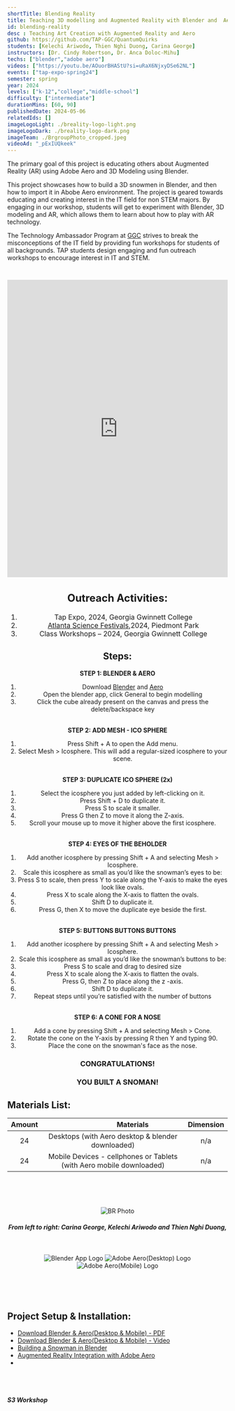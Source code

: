 ```yaml
---
shortTitle: Blending Reality
title: Teaching 3D modelling and Augmented Reality with Blender and  Aero
id: blending-reality
desc : Teaching Art Creation with Augmented Reality and Aero
github: https://github.com/TAP-GGC/QuantumQuirks
students: [Kelechi Ariwodo, Thien Nghi Duong, Carina George]
instructors: [Dr. Cindy Robertson, Dr. Anca Doloc-Mihu] 
techs: ["blender","adobe aero"]
videos: ["https://youtu.be/AOuorBHAStU?si=uRaX6NjxyDSe62NL"]
events: ["tap-expo-spring24"]
semester: spring
year: 2024
levels: ["k-12","college","middle-school"] 
difficulty: ["intermediate"] 
durationMins: [60, 90]
publishedDate: 2024-05-06
relatedIds: []
imageLogoLight: ./breality-logo-light.png
imageLogoDark: ./breality-logo-dark.png
imageTeam: ./BrgroupPhoto_cropped.jpeg
videoAd: "_pExIUQkeek"
---
```


<!--Right text block, Project description -->	

The primary goal of this project is educating others about Augmented Reality (AR) using Adobe Aero and 3D Modeling using Blender.

This project showcases how to build a 3D snowmen in Blender, and then how to import it in Abobe Aero environment. The project is geared towards educating and creating interest in the IT field for non STEM majors. By engaging in our workshop, students will get to experiment with Blender, 3D modeling and AR, which allows them to learn about how to play with AR technology.

The Technology Ambassador Program at [GGC](http://www.ggc.edu/tap) strives to break the misconceptions of the IT field by providing fun workshops for students of all backgrounds. TAP students design engaging and fun outreach workshops to encourage interest in IT and STEM.

<iframe width="560" height="100%" src="https://www.youtube.com/embed/AOuorBHAStU?si=KyfqmvnR7CZnEDrS" title="YouTube video player" frameborder="0" allow="accelerometer; autoplay; clipboard-write; encrypted-media; gyroscope; picture-in-picture; web-share" referrerpolicy="strict-origin-when-cross-origin" allowfullscreen style="width: 100%; height: 680px; margin-top: 2em;"></iframe>

<!--content block, Activities, steps & materials -->

<div style="text-align: center ; justify-content: center; font-size: 1.125em;">

## Outreach Activities: <!--TODO: Fix layout**-->

1. Tap Expo, 2024, Georgia Gwinnett College
2. [Atlanta Science Festivals](https://atlantasciencefestival.org/),2024, Piedmont Park
3. Class Workshops – 2024, Georgia Gwinnett College

</div>

<!-- div ; style='float: left; margin-right: 15px; vertical-align: bottom; display: inline-block;font-size: 1.125em;'-->

<div class="flex flex-row flex-wrap">

<div style="flex: 1; min-width: 25em; text-align: center">

## Steps:
<b> STEP 1: BLENDER & AERO </b>

1. Download [Blender](https://www.blender.org/download/) and [Aero](https://helpx.adobe.com/aero/get-started.html)
2. Open the blender app, click General to begin modelling
3. Click the cube already present on the canvas and press the delete/backspace key

<br>
<b> STEP 2: ADD MESH - ICO SPHERE </b>

1. Press Shift + A to open the Add menu.
2. Select Mesh > Icosphere. This will add a regular-sized icosphere to your scene.

<br>
<b> STEP 3: DUPLICATE ICO SPHERE (2x) </b>

1. Select the icosphere you just added by left-clicking on it.
2. Press Shift + D to duplicate it.
3. Press S to scale it smaller.
4. Press G then Z to move it along the Z-axis.
5. Scroll your mouse up to move it higher above the first icosphere.

<br>
<b> STEP 4: EYES OF THE BEHOLDER </b>

1. Add another icosphere by pressing Shift + A and selecting Mesh > Icosphere.
2. Scale this icosphere as small as you’d like the snowman’s eyes to be:
3. Press S to scale, then press Y to scale along the Y-axis to make the eyes look like ovals.
4. Press X to scale along the X-axis to flatten the ovals.
5. Shift D to duplicate it.
6. Press G, then X to move the duplicate eye beside the first.

<br>
<b> STEP 5: BUTTONS BUTTONS BUTTONS </b>

1. Add another icosphere by pressing Shift + A and selecting Mesh > Icosphere.
2. Scale this icosphere as small as you’d like the snowman’s buttons to be:
3. Press S to scale and drag to desired size
4. Press X to scale along the X-axis to flatten the ovals.
5. Press G, then Z to place along the z -axis.
6. Shift D to duplicate it.
7. Repeat steps until you’re satisfied with the number of buttons

<br>
<b> STEP 6: A CONE FOR A NOSE </b>

1. Add a cone by pressing Shift + A and selecting Mesh > Cone.
2. Rotate the cone on the Y-axis by pressing R then Y and typing 90.
3. Place the cone on the snowman's face as the nose.

### CONGRATULATIONS! 
### YOU BUILT A SNOMAN!

</div>


<!--div ; style='float: right; margin-right: 15px; vertical-align: bottom; display: inline-block; font-size: 1.25em;'-->

<div style="flex: 1; min-width: 25em;">

## Materials List:

| Amount |&nbsp;&nbsp;&nbsp;&nbsp;&nbsp;&nbsp;&nbsp;&nbsp;&nbsp;&nbsp;&nbsp;&nbsp;&nbsp;&nbsp;&nbsp;&nbsp;&nbsp;&nbsp;&nbsp;&nbsp; Materials | Dimension |
|    :----:   |    :----:   |    :----:   |
| 24 | Desktops (with Aero desktop & blender downloaded) | n/a |
| 24 | Mobile Devices - cellphones or Tablets (with Aero mobile downloaded) | n/a |

</div>
</div>

<!--TODO: Photo Gallery -->
<div style="text-align:center;">
<br>
<br>
<br>



![BR Photo](./BrgroupPhoto.jpeg)
##### From left to right: Carina George,  Kelechi Ariwodo and Thien Nghi Duong, 
<br>

![Blender App Logo](./blenderLogo.jpg)
![Adobe Aero(Desktop) Logo](./aeroDesktopLogo.jpg) 
![Adobe Aero(Mobile) Logo](./aeroAppLogo.jpg) 


<br>
<br>
<br>
</div>

<!--CONTENT BLOCK -->

## Project Setup & Installation:
- [Download Blender & Aero(Desktop & Mobile) - PDF](https://github.com/TAP-GGC/QuantumQuirks/blob/main/Documents/How%20download%20Blender%20and%20Aero.pdf)
- [Download Blender & Aero(Desktop & Mobile) - Video](https://youtu.be/mwFiZGFVci4?si=KqiPkp87MJ0s3GKK)
- [Building a Snowman in Blender](https://youtu.be/NL7IVITbNt0?si=NV3Kq1guVl0LHK-f)
- [Augmented Reality Integration with Adobe Aero](https://github.com/TAP-GGC/Jedi/blob/main/Media/CreatingaClassroomandAddingStudentsinSpheroEdu.pdf)
- 
<br>
<br>

<!--[jediPhoto](./JediImage.jpg)-->
##### S3 Workshop 




<br>
<br>


<br>
<br>
<br>

</div>

<!--div style='text-align:center; display: inline-block; font-size: 1.25em'>

## Sphero EDU Easy Portion
<style='text-align:center; display: inline-block; font-size: 1.25em'>

![easyCode](https://github.com/TechAmbassadors-GGC/Jedi/assets/150178791/6a1fa4e0-d42d-4d23-a1bd-4cdca06ca128) <br>
`on start program`<br>
`roll 0° at 75 speed for 2.1s`<br>
`delay for 1.5s`<br>
`roll 90° at 75 speed for 1.6s`<br>
`delay for 1.5s`<br>
</div>

<div ; style='text-align:center; float: right; margin-left: 205px; vertical-align: bottom; display: inline-block;font-size: 1.125em;'>

## Sphero EDU Hard Portion
![hardCode1](https://github.com/TechAmbassadors-GGC/Jedi/assets/150178791/a27a312a-c283-401a-8de1-74c1e43dda30)
<br>

![hardCode2](https://github.com/TechAmbassadors-GGC/Jedi/assets/150178791/9b5b4073-b6d2-4522-b855-c7a69e5e9a64)<br>
`on start program`<br>
`roll 0° at 75 speed for 1.5s`<br>
`delay for 1.5s`<br>
`roll 90° at 75 speed for 0.5s`<br>
`delay for 1.5s`<br>
`roll 180° at 75 speed for 1.5s`<br>
`delay for 1.5s`<br>
`roll 90° at 75 speed for 0.7s`<br>
`delay for 1.5s`<br>
`roll 0° at 75 speed for 0.7s`<br>
`delay for 1.5s`<br>
`roll 90° at 75 speed for 0.5s`<br>
`delay for 1.5s`<br>
`roll 0° at 75 speed for 0.6s`<br>
`delay for 1.5s`<br>
`roll 270° at 75 speed for 0.6s`<br>
`delay for 1.5s`<br>
`roll 0° at 75 speed for 0.5s`<br>
`delay for 1.5s`<br>
`roll 90° at 75 speed for 0.6s`<br>
`delay for 1.5s`<br>
`roll 0° at 75 speed for 0.6s`<br>
`delay for 1.5s`<br>

<br>
</div-->

<div style='text-align:center; font-size: 1.5em'>
<br>
<br>
<br>

</div>